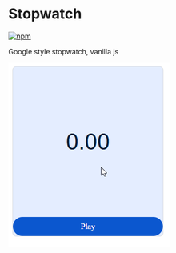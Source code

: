 # Stopwatch

[![npm](https://img.shields.io/npm/v/@deanfernandes/stopwatch.svg)](https://npmjs.com/@deanfernandes/stopwatch)

Google style stopwatch, vanilla js

![Screenshot](https://github.com/deanfernandes/stopwatch/blob/3fa28160e794a21f52c2d070318e8f34dab0070e/stopwatch.gif)
